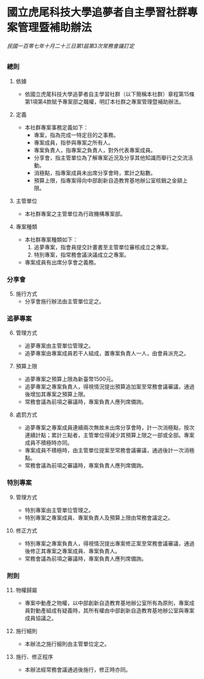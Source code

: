 # 國立虎尾科技大學追夢者自主學習社群專案管理暨補助辦法

###### 民國一百零七年十月二十三日第1屆第3次常務會議訂定

### 總則

1. 依據
    - 依國立虎尾科技大學追夢者自主學習社群（以下簡稱本社群）章程第15條第1項第4款賦予專案部之職權，明訂本社群之專案管理暨補助辦法。

2. 定義
    - 本社群專案事務定義如下：
        - 專案，指為完成一特定目的之事務。
        - 專案成員，指參與專案之所有人。
        - 專案負責人，指專案之負責人，對外代表專案成員。
        - 分享會，指主管單位為了解專案近況及分享其他知識而舉行之交流活動。
        - 消極點，指專案成員未出席分享會時，累計之點數。
        - 預算上限，指專案得向中部創新自造教育基地辦公室核銷之金額上限。

3. 主管單位
    - 本社群專案之主管單位為行政機構專案部。

4. 專案種類
    - 本社群專案種類如下：
        1. 追夢專案，指會員提交計畫書至主管單位審核成立之專案。
        2. 特別專案，指常務會議決議成立之專案。
    - 專案成員有出席分享會之義務。

### 分享會

5. 施行方式
    - 分享會施行辦法由主管單位定之。

### 追夢專案

6. 管理方式
    - 追夢專案由主管單位管理之。
    - 追夢專案由專案成員若干人組成，置專案負責人一人，由會員派充之。

7. 預算上限
    - 追夢專案之預算上限為新臺幣1500元。
    - 追夢專案之專案負責人，得視情況提出預算追加案至常務會議審議，通過後增加其專案之預算上限。
    - 常務會議為前項之審議時，專案負責人應列席備詢。

8. 處罰方式
    - 追夢專案之專案成員連續兩次無故未出席分享會時，計一次消極點，按次連續計點；累計三點者，主管單位得減少其預算上限之一部或全部。專案成員不積極時亦同。
    - 專案成員不積極時，由主管單位提案至常務會議審議，通過後計一次消極點。
    - 常務會議為前項之審議時，專案負責人應列席備詢。

### 特別專案

9. 管理方式
    - 特別專案由主管單位管理之。
    - 特別專案之專案成員、專案負責人及預算上限由常務會議定之。

10. 修正方式
    - 特別專案之專案負責人，得視情況提出專案修正案至常務會議審議，通過後修正其專案之專案成員、專案負責人。
    - 常務會議為前項之審議時，專案負責人應列席備詢。

### 附則

11. 物權歸屬
    - 專案中動產之物權，以中部創新自造教育基地辦公室所有為原則，專案成員對動產組成有疑義時，其所有權由中部創新自造教育基地辦公室與專案成員協議之。

12. 施行細則
    - 本辦法之施行細則由主管單位定之。

13. 施行、修正程序
    - 本辦法經常務會議通過後施行，修正時亦同。
